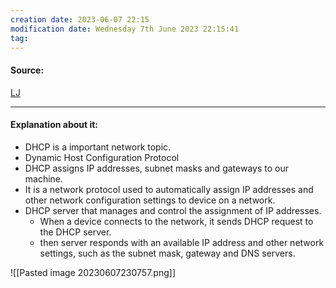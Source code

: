 ```yaml
---
creation date: 2023-06-07 22:15
modification date: Wednesday 7th June 2023 22:15:41
tag: 
---
```


#### Source:
[LJ](https://linuxjourney.com/lesson/dhcp-overview)

--------------------------------------

#### Explanation about it:

* DHCP is a important network topic.
* Dynamic Host Configuration Protocol
* DHCP assigns IP addresses, subnet masks and gateways to our machine.
* It is a network protocol used to automatically assign IP addresses and other network configuration settings to device on a network.
* DHCP server that manages and control the assignment of IP addresses. 
	* When a device connects to the network, it sends DHCP request to the DHCP server.
	* then server responds with an available IP address and other network settings, such as the subnet mask, gateway and DNS servers.

![[Pasted image 20230607230757.png]]

